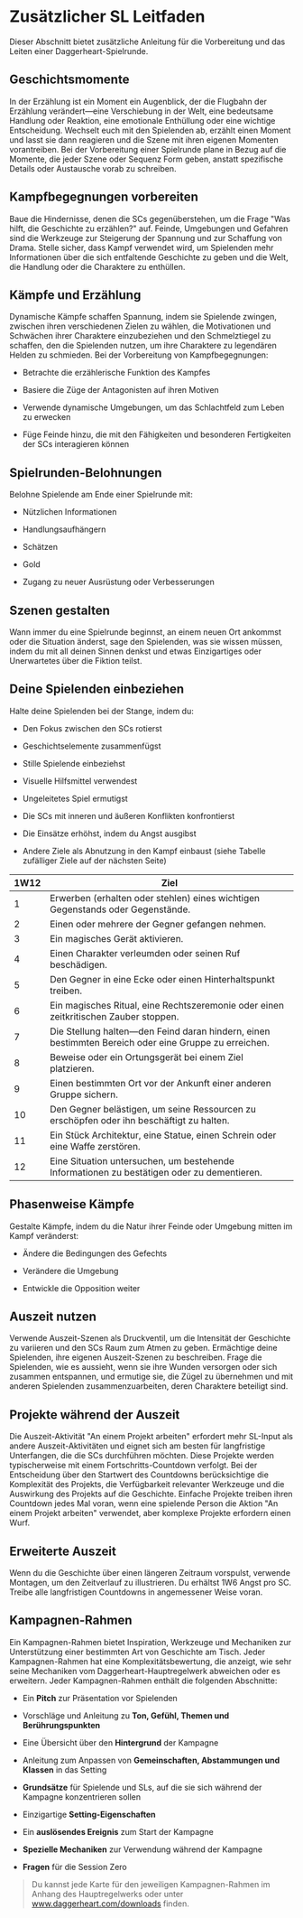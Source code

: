 # Zusätzlicher SL Leitfaden

Dieser Abschnitt bietet zusätzliche Anleitung für die Vorbereitung und das Leiten einer Daggerheart-Spielrunde.

## Geschichtsmomente
In der Erzählung ist ein Moment ein Augenblick, der die Flugbahn der Erzählung verändert—eine Verschiebung in der Welt, eine bedeutsame Handlung oder Reaktion, eine emotionale Enthüllung oder eine wichtige Entscheidung.
Wechselt euch mit den Spielenden ab, erzählt einen Moment und lasst sie dann reagieren und die Szene mit ihren eigenen Momenten vorantreiben.
Bei der Vorbereitung einer Spielrunde plane in Bezug auf die Momente, die jeder Szene oder Sequenz Form geben, anstatt spezifische Details oder Austausche vorab zu schreiben.

## Kampfbegegnungen vorbereiten
Baue die Hindernisse, denen die SCs gegenüberstehen, um die Frage "Was hilft, die Geschichte zu erzählen?" auf.
Feinde, Umgebungen und Gefahren sind die Werkzeuge zur Steigerung der Spannung und zur Schaffung von Drama.
Stelle sicher, dass Kampf verwendet wird, um Spielenden mehr Informationen über die sich entfaltende Geschichte zu geben und die Welt, die Handlung oder die Charaktere zu enthüllen.

## Kämpfe und Erzählung
Dynamische Kämpfe schaffen Spannung, indem sie Spielende zwingen, zwischen ihren verschiedenen Zielen zu wählen, die Motivationen und Schwächen ihrer Charaktere einzubeziehen und den Schmelztiegel zu schaffen, den die Spielenden nutzen, um ihre Charaktere zu legendären Helden zu schmieden.
Bei der Vorbereitung von Kampfbegegnungen:

- Betrachte die erzählerische Funktion des Kampfes

- Basiere die Züge der Antagonisten auf ihren Motiven

- Verwende dynamische Umgebungen, um das Schlachtfeld zum Leben zu erwecken

- Füge Feinde hinzu, die mit den Fähigkeiten und besonderen Fertigkeiten der SCs interagieren können

## Spielrunden-Belohnungen
Belohne Spielende am Ende einer Spielrunde mit:

- Nützlichen Informationen

- Handlungsaufhängern

- Schätzen

- Gold

- Zugang zu neuer Ausrüstung oder Verbesserungen

## Szenen gestalten
Wann immer du eine Spielrunde beginnst, an einem neuen Ort ankommst oder die Situation änderst, sage den Spielenden, was sie wissen müssen, indem du mit all deinen Sinnen denkst und etwas Einzigartiges oder Unerwartetes über die Fiktion teilst.

## Deine Spielenden einbeziehen
Halte deine Spielenden bei der Stange, indem du:

- Den Fokus zwischen den SCs rotierst

- Geschichtselemente zusammenfügst

- Stille Spielende einbeziehst

- Visuelle Hilfsmittel verwendest

- Ungeleitetes Spiel ermutigst

- Die SCs mit inneren und äußeren Konflikten konfrontierst

- Die Einsätze erhöhst, indem du Angst ausgibst

- Andere Ziele als Abnutzung in den Kampf einbaust (siehe Tabelle zufälliger Ziele auf der nächsten Seite)

| 1W12 | Ziel |
|------|------|
| 1 | Erwerben (erhalten oder stehlen) eines wichtigen Gegenstands oder Gegenstände. |
| 2 | Einen oder mehrere der Gegner gefangen nehmen. |
| 3 | Ein magisches Gerät aktivieren. |
| 4 | Einen Charakter verleumden oder seinen Ruf beschädigen. |
| 5 | Den Gegner in eine Ecke oder einen Hinterhaltspunkt treiben. |
| 6 | Ein magisches Ritual, eine Rechtszeremonie oder einen zeitkritischen Zauber stoppen. |
| 7 | Die Stellung halten—den Feind daran hindern, einen bestimmten Bereich oder eine Gruppe zu erreichen. |
| 8 | Beweise oder ein Ortungsgerät bei einem Ziel platzieren. |
| 9 | Einen bestimmten Ort vor der Ankunft einer anderen Gruppe sichern. |
| 10 | Den Gegner belästigen, um seine Ressourcen zu erschöpfen oder ihn beschäftigt zu halten. |
| 11 | Ein Stück Architektur, eine Statue, einen Schrein oder eine Waffe zerstören. |
| 12 | Eine Situation untersuchen, um bestehende Informationen zu bestätigen oder zu dementieren. |

## Phasenweise Kämpfe
Gestalte Kämpfe, indem du die Natur ihrer Feinde oder Umgebung mitten im Kampf veränderst:

- Ändere die Bedingungen des Gefechts

- Verändere die Umgebung

- Entwickle die Opposition weiter

## Auszeit nutzen
Verwende Auszeit-Szenen als Druckventil, um die Intensität der Geschichte zu variieren und den SCs Raum zum Atmen zu geben.
Ermächtige deine Spielenden, ihre eigenen Auszeit-Szenen zu beschreiben.
Frage die Spielenden, wie es aussieht, wenn sie ihre Wunden versorgen oder sich zusammen entspannen, und ermutige sie, die Zügel zu übernehmen und mit anderen Spielenden zusammenzuarbeiten, deren Charaktere beteiligt sind.

## Projekte während der Auszeit
Die Auszeit-Aktivität "An einem Projekt arbeiten" erfordert mehr SL-Input als andere Auszeit-Aktivitäten und eignet sich am besten für langfristige Unterfangen, die die SCs durchführen möchten.
Diese Projekte werden typischerweise mit einem Fortschritts-Countdown verfolgt.
Bei der Entscheidung über den Startwert des Countdowns berücksichtige die Komplexität des Projekts, die Verfügbarkeit relevanter Werkzeuge und die Auswirkung des Projekts auf die Geschichte.
Einfache Projekte treiben ihren Countdown jedes Mal voran, wenn eine spielende Person die Aktion "An einem Projekt arbeiten" verwendet, aber komplexe Projekte erfordern einen Wurf.

## Erweiterte Auszeit
Wenn du die Geschichte über einen längeren Zeitraum vorspulst, verwende Montagen, um den Zeitverlauf zu illustrieren.
Du erhältst 1W6 Angst pro SC. Treibe alle langfristigen Countdowns in angemessener Weise voran.

## Kampagnen-Rahmen
Ein Kampagnen-Rahmen bietet Inspiration, Werkzeuge und Mechaniken zur Unterstützung einer bestimmten Art von Geschichte am Tisch.
Jeder Kampagnen-Rahmen hat eine Komplexitätsbewertung, die anzeigt, wie sehr seine Mechaniken vom Daggerheart-Hauptregelwerk abweichen oder es erweitern.
Jeder Kampagnen-Rahmen enthält die folgenden Abschnitte:

- Ein **Pitch** zur Präsentation vor Spielenden

- Vorschläge und Anleitung zu **Ton, Gefühl, Themen und Berührungspunkten**

- Eine Übersicht über den **Hintergrund** der Kampagne

- Anleitung zum Anpassen von **Gemeinschaften, Abstammungen und Klassen** in das Setting

- **Grundsätze** für Spielende und SLs, auf die sie sich während der Kampagne konzentrieren sollen

- Einzigartige **Setting-Eigenschaften**

- Ein **auslösendes Ereignis** zum Start der Kampagne

- **Spezielle Mechaniken** zur Verwendung während der Kampagne

- **Fragen** für die Session Zero

> Du kannst jede Karte für den jeweiligen Kampagnen-Rahmen im Anhang des Hauptregelwerks oder unter www.daggerheart.com/downloads finden.